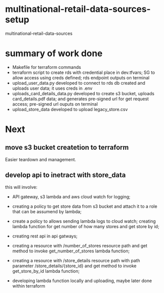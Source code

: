 # multinational-retail-data-sources-setup
multinational-retail-data-sources



<!-- TODO -->
<!-- define terraform version -->
<!-- explicitly set RDS to default vpc; can be done by linking security group to default vpc; check docs -->
<!-- define password validation for variables.tf/db_password to enhance security -->
<!-- for prodcution, consider using TF_VAR_db_password or AWS secret manager -->

# summary of work done
- Makefile for terraform commands
- terraform script to create rds with credential place in dev.tfvars; SG to allow access using creds defined; rds endpoint outputs on terminal
- upload_user_data.py developed to connect to rds db created and uploads user data; it uses creds in .env
- uploads_card_details_data.py developed to create s3 bucket, uploads card_details.pdf data; and generates pre-signed url for get request access; pre-signed url ouputs on terminal
- upload_store_data developed to upload legacy_store.csv

# Next
## move s3 bucket createtion to terraform
Easier teardown and management.

## develop api to inetract with store_data 
this will involve: 
- API gateway, s3 lambda and aws cloud watch for logging; 
- creating a policy to get store data from s3 bucket and attach it to a role that can be assumend by lambda;
- create a policy to allows sending lambda logs to cloud watch; creating lambda function for get number of how many stores and get store by id;
- creating rest api in api gatways;
- creating a resource with /number_of_stores resource path and get method to invoke get_number_of_stores lambda function;
- creating a resource with /store_details resource path with path parameter /store_details/{store_id} and get method to invoke get_store_by_id lambda function;

- developing lambda function locally and uploading, maybe later done within terraform
